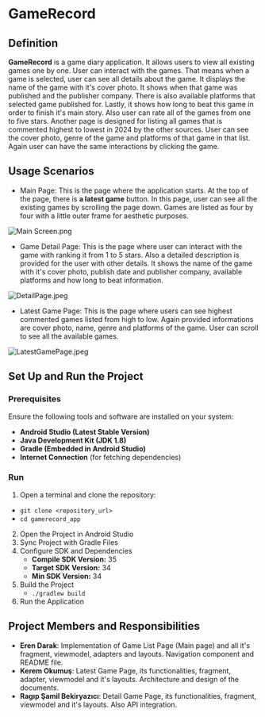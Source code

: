 
# GameRecord
## Definition
**GameRecord** is a game diary application. It allows users to view all existing games one by one. User can interact with the games. That means when a game is selected, user can see all details about the game. It displays the name of the game with it's cover photo. It shows when that game was published and the publisher company. There is also available platforms that selected game published for. Lastly, it shows how long to beat this game in order to finish it's main story. Also user can rate all of the games from one to five stars. Another page is designed for listing all games that is commented highest to lowest in 2024 by the other sources. User can see the cover photo, genre of the game and platforms of that game in that list. Again user can have the same interactions by clicking the game.

## Usage Scenarios
* Main Page: This is the page where the application starts. At the top of the page, there is **a latest game** button. In this page, user can see all the existing games by scrolling the page down. Games are listed as four by four with a little outer frame for aesthetic purposes.

![Main Screen.png](https://i.ibb.co/yVrbvBY/gr11.png)

*  Game Detail Page: This is the page where user can interact with the game with ranking it from 1 to 5 stars. Also a detailed description is provided for the user with other details. It shows the name of the game with it's cover photo, publish date and publisher company, available platforms and how long to beat information.
  
![DetailPage.jpeg](https://i.ibb.co/3NyLHDp/gr22.png)

* Latest Game Page: This is the page where users can see highest commented games listed from high to low. Again provided informations are cover photo, name, genre and platforms of the game. User can scroll to see all the available games.
  
![LatestGamePage.jpeg](https://i.ibb.co/5kFxnTF/gr33.png)


## Set Up and Run the Project
### **Prerequisites**

Ensure the following tools and software are installed on your system:

-   **Android Studio (Latest Stable Version)**
-   **Java Development Kit (JDK 1.8)**
-   **Gradle (Embedded in Android Studio)**
-   **Internet Connection** (for fetching dependencies)

### **Run**

1. Open a terminal and clone the repository:
 - `git clone <repository_url>` 	
 - `cd gamerecord_app`
2. Open the Project in Android Studio
3. Sync Project with Gradle Files
4. Configure SDK and Dependencies
	-   **Compile SDK Version:** 35
	-   **Target SDK Version:** 34
	-   **Min SDK Version:** 34
5. Build the Project
	- `./gradlew build`
6. Run the Application


## Project Members and Responsibilities

 - **Eren Darak**: Implementation of Game List Page (Main page) and all it's fragment, viewmodel, adapters and layouts. Navigation component and README file.
 - **Kerem Okumuş**: Latest Game Page, its functionalities, fragment, adapter, viewmodel and it's layouts. Architecture and design of the documents.
 - **Ragıp Şamil Bekiryazıcı**: Detail Game Page, its functionalities, fragment, viewmodel and it's layouts. Also API integration.
